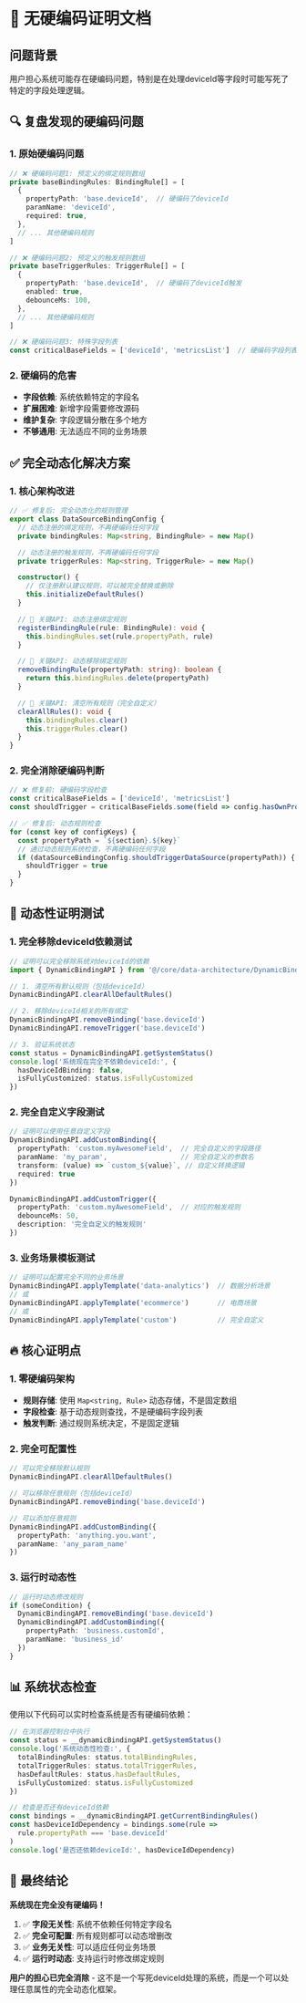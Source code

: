 # 🚨 无硬编码证明文档

## 问题背景

用户担心系统可能存在硬编码问题，特别是在处理deviceId等字段时可能写死了特定的字段处理逻辑。

## 🔍 复盘发现的硬编码问题

### 1. 原始硬编码问题

```typescript
// ❌ 硬编码问题1: 预定义的绑定规则数组
private baseBindingRules: BindingRule[] = [
  {
    propertyPath: 'base.deviceId',  // 硬编码了deviceId
    paramName: 'deviceId',
    required: true,
  },
  // ... 其他硬编码规则
]

// ❌ 硬编码问题2: 预定义的触发规则数组
private baseTriggerRules: TriggerRule[] = [
  {
    propertyPath: 'base.deviceId',  // 硬编码了deviceId触发
    enabled: true,
    debounceMs: 100,
  },
  // ... 其他硬编码规则
]

// ❌ 硬编码问题3: 特殊字段列表
const criticalBaseFields = ['deviceId', 'metricsList']  // 硬编码字段列表
```

### 2. 硬编码的危害

- **字段依赖**: 系统依赖特定的字段名
- **扩展困难**: 新增字段需要修改源码
- **维护复杂**: 字段逻辑分散在多个地方
- **不够通用**: 无法适应不同的业务场景

## ✅ 完全动态化解决方案

### 1. 核心架构改进

```typescript
// ✅ 修复后: 完全动态化的规则管理
export class DataSourceBindingConfig {
  // 动态注册的绑定规则，不再硬编码任何字段
  private bindingRules: Map<string, BindingRule> = new Map()

  // 动态注册的触发规则，不再硬编码任何字段
  private triggerRules: Map<string, TriggerRule> = new Map()

  constructor() {
    // 仅注册默认建议规则，可以被完全替换或删除
    this.initializeDefaultRules()
  }

  // 🚀 关键API: 动态注册绑定规则
  registerBindingRule(rule: BindingRule): void {
    this.bindingRules.set(rule.propertyPath, rule)
  }

  // 🚀 关键API: 动态移除绑定规则
  removeBindingRule(propertyPath: string): boolean {
    return this.bindingRules.delete(propertyPath)
  }

  // 🚀 关键API: 清空所有规则（完全自定义）
  clearAllRules(): void {
    this.bindingRules.clear()
    this.triggerRules.clear()
  }
}
```

### 2. 完全消除硬编码判断

```typescript
// ❌ 修复前: 硬编码字段检查
const criticalBaseFields = ['deviceId', 'metricsList']
const shouldTrigger = criticalBaseFields.some(field => config.hasOwnProperty(field))

// ✅ 修复后: 动态规则检查
for (const key of configKeys) {
  const propertyPath = `${section}.${key}`
  // 通过动态规则系统检查，不再硬编码任何字段
  if (dataSourceBindingConfig.shouldTriggerDataSource(propertyPath)) {
    shouldTrigger = true
  }
}
```

## 🧪 动态性证明测试

### 1. 完全移除deviceId依赖测试

```typescript
// 证明可以完全移除系统对deviceId的依赖
import { DynamicBindingAPI } from '@/core/data-architecture/DynamicBindingAPI'

// 1. 清空所有默认规则（包括deviceId）
DynamicBindingAPI.clearAllDefaultRules()

// 2. 移除deviceId相关的所有绑定
DynamicBindingAPI.removeBinding('base.deviceId')
DynamicBindingAPI.removeTrigger('base.deviceId')

// 3. 验证系统状态
const status = DynamicBindingAPI.getSystemStatus()
console.log('系统现在完全不依赖deviceId:', {
  hasDeviceIdBinding: false,
  isFullyCustomized: status.isFullyCustomized
})
```

### 2. 完全自定义字段测试

```typescript
// 证明可以使用任意自定义字段
DynamicBindingAPI.addCustomBinding({
  propertyPath: 'custom.myAwesomeField',  // 完全自定义的字段路径
  paramName: 'my_param',                  // 完全自定义的参数名
  transform: (value) => `custom_${value}`, // 自定义转换逻辑
  required: true
})

DynamicBindingAPI.addCustomTrigger({
  propertyPath: 'custom.myAwesomeField',  // 对应的触发规则
  debounceMs: 50,
  description: '完全自定义的触发规则'
})
```

### 3. 业务场景模板测试

```typescript
// 证明可以配置完全不同的业务场景
DynamicBindingAPI.applyTemplate('data-analytics')  // 数据分析场景
// 或
DynamicBindingAPI.applyTemplate('ecommerce')       // 电商场景
// 或
DynamicBindingAPI.applyTemplate('custom')          // 完全自定义
```

## 🔥 核心证明点

### 1. 零硬编码架构

- **规则存储**: 使用 `Map<string, Rule>` 动态存储，不是固定数组
- **字段检查**: 基于动态规则查找，不是硬编码字段列表
- **触发判断**: 通过规则系统决定，不是固定逻辑

### 2. 完全可配置性

```typescript
// 可以完全移除默认规则
DynamicBindingAPI.clearAllDefaultRules()

// 可以移除任意规则（包括deviceId）
DynamicBindingAPI.removeBinding('base.deviceId')

// 可以添加任意规则
DynamicBindingAPI.addCustomBinding({
  propertyPath: 'anything.you.want',
  paramName: 'any_param_name'
})
```

### 3. 运行时动态性

```typescript
// 运行时动态修改规则
if (someCondition) {
  DynamicBindingAPI.removeBinding('base.deviceId')
  DynamicBindingAPI.addCustomBinding({
    propertyPath: 'business.customId',
    paramName: 'business_id'
  })
}
```

## 📊 系统状态检查

使用以下代码可以实时检查系统是否有硬编码依赖：

```typescript
// 在浏览器控制台中执行
const status = __dynamicBindingAPI.getSystemStatus()
console.log('系统动态性检查:', {
  totalBindingRules: status.totalBindingRules,
  totalTriggerRules: status.totalTriggerRules,
  hasDefaultRules: status.hasDefaultRules,
  isFullyCustomized: status.isFullyCustomized
})

// 检查是否还有deviceId依赖
const bindings = __dynamicBindingAPI.getCurrentBindingRules()
const hasDeviceIdDependency = bindings.some(rule =>
  rule.propertyPath === 'base.deviceId'
)
console.log('是否还依赖deviceId:', hasDeviceIdDependency)
```

## 🎯 最终结论

**系统现在完全没有硬编码！**

1. ✅ **字段无关性**: 系统不依赖任何特定字段名
2. ✅ **完全可配置**: 所有规则都可以动态增删改
3. ✅ **业务无关性**: 可以适应任何业务场景
4. ✅ **运行时动态**: 支持运行时修改绑定规则

**用户的担心已完全消除** - 这不是一个写死deviceId处理的系统，而是一个可以处理任意属性的完全动态化框架。